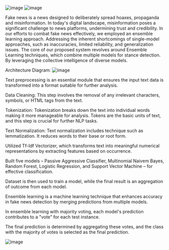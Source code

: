 ![image](https://github.com/user-attachments/assets/47e95399-808e-420f-8751-bfa7bc127039)
![image](https://github.com/user-attachments/assets/752cf2bc-b13c-4abc-911f-7b1074853bd6)

Fake news is a news designed to deliberately spread hoaxes, propaganda and misinformation. 
In today's digital landscape, misinformation poses a significant challenge to news platforms, undermining trust and credibility.
In our efforts to combat fake news effectively, we employed an ensemble learning approach.
Addressing the inherent shortcomings of single-model approaches, such as inaccuracies, limited reliability, and generalization issues.
The core of our proposed system revolves around Ensemble Learning techniques, which combine multiple models for stance detection. By leveraging the collective intelligence of diverse models.

Architecture Diagram:
![image](https://github.com/user-attachments/assets/8de76b84-5ace-40f2-9e56-719dea4345fe)

Text preprocessing is an essential module that ensures the input text data is transformed into a format suitable for further analysis.

Data Cleaning: This step involves the removal of any irrelevant characters, symbols, or HTML tags from the text.

Tokenization: Tokenization breaks down the text into individual words making it more manageable for analysis. Tokens are the basic units of text,
and this step is crucial for further NLP tasks.

Text Normalization: Text normalization includes technique such as lemmatization. It reduces words to their base or root form.

Utilized Tf-Idf Vectorizer, which transforms text into meaningful numerical representations by extracting features based on occurrence.

Built five models – Passive Aggressive Classifier, Multinomial Naivem Bayes, Random Forest, Logistic Regression, and Support Vector Machine – for effective classification.

Dataset is then used to train a model, while the final result is an aggregation of outcome from each model.

Ensemble learning is a machine learning technique that enhances accuracy in fake news detection by merging predictions from multiple models.

In ensemble learning with majority voting, each model's prediction contributes to a "vote” for each test instance.

The final prediction is determined by aggregating these votes, and the class with the majority of votes is selected as the final prediction.

![image](https://github.com/user-attachments/assets/8076b15c-6ed0-4af3-aa25-75c617e05e1d)



